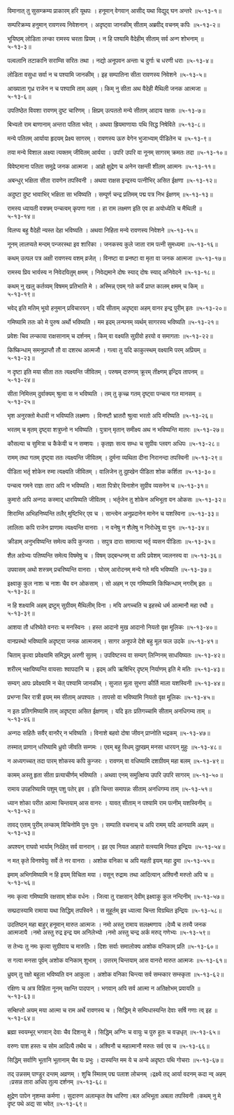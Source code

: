 विमानात् तु सुसम्क्रम्य प्राकारम् हरि यूथपः ।
हनूमान् वेगवान् आसीद् यथा विद्युद् घन अन्तरे ॥५-१३-१॥

सम्परिक्रम्य हनुमान् रावणस्य निवेशनान् ।
अदृष्ट्वा जानकीम् सीताम् अब्रवीद् वचनम् कपिः ॥५-१३-२॥

भूयिष्ठम् लोडिता लन्का रामस्य चरता प्रियम् ।
न हि पश्यामि वैदेहीम् सीताम् सर्व अन्ग शोभनाम् ॥५-१३-३॥

पल्वलानि तटाकानि सराम्सि सरितः तथा ।
नद्यो अनूपवन अन्ताः च दुर्गाः च धरणी धराः ॥५-१३-४॥

लोडिता वसुधा सर्वा न च पश्यामि जानकीम् ।
इह सम्पातिना सीता रावणस्य निवेशने ॥५-१३-५॥

आख्याता गृध्र राजेन न च पश्यामि ताम् अहम् ।
किम् नु सीता अथ वैदेही मैथिली जनक आत्मजा ॥५-१३-६॥

उपतिष्ठेत विवशा रावणम् दुष्ट चारिणम् ।
क्षिप्रम् उत्पततो मन्ये सीताम् आदाय रक्षसः ॥५-१३-७॥

बिभ्यतो राम बाणानाम् अन्तरा पतिता भवेत् ।
अथवा ह्रियमाणायाः पथि सिद्ध निषेविते ॥५-१३-८॥

मन्ये पतितम् आर्याया हृदयम् प्रेक्ष्य सागरम् ।
रावणस्य ऊरु वेगेन भुजाभ्याम् पीडितेन च ॥५-१३-९॥

तया मन्ये विशाल अक्ष्या त्यक्तम् जीवितम् आर्यया ।
उपरि उपरि वा नूनम् सागरम् क्रमतः तदा ॥५-१३-१०॥

विवेष्टमाना पतिता समुद्रे जनक आत्मजा ।
आहो क्षुद्रेण च अनेन रक्षन्ती शीलम् आत्मनः ॥५-१३-११॥

अबन्धुर् भक्षिता सीता रावणेन तपस्विनी ।
अथवा राक्षस इन्द्रस्य पत्नीभिर् असित ईक्षणा ॥५-१३-१२॥

अदुष्टा दुष्ट भावाभिर् भक्षिता सा भविष्यति ।
सम्पूर्ण चन्द्र प्रतिमम् पद्म पत्र निभ ईक्षणम् ॥५-१३-१३॥

रामस्य ध्यायती वक्त्रम् पन्चत्वम् कृपणा गता ।
हा राम लक्ष्मण इति एव हा अयोध्येति च मैथिली ॥५-१३-१४॥

विलप्य बहु वैदेही न्यस्त देहा भविष्यति ।
अथवा निहिता मन्ये रावणस्य निवेशने ॥५-१३-१५॥

नूनम् लालप्यते मन्दम् पन्जरस्था इव शारिका ।
जनकस्य कुले जाता राम पत्नी सुमध्यमा ॥५-१३-१६॥

कथम् उत्पल पत्र अक्षी रावणस्य वशम् व्रजेत् ।
विनष्टा वा प्रनष्टा वा मृता वा जनक आत्मजा ॥५-१३-१७॥

रामस्य प्रिय भार्यस्य न निवेदयितुम् क्षमम् ।
निवेद्यमाने दोषः स्याद् दोषः स्याद् अनिवेदने ॥५-१३-१८॥

कथम् नु खलु कर्तव्यम् विषमम् प्रतिभाति मे ।
अस्मिन्न् एवम् गते कर्ये प्राप्त कालम् क्षमम् च किम् ॥५-१३-१९॥

भवेद् इति मतिम् भूयो हनुमान् प्रविचारयन् ।
यदि सीताम् अदृष्ट्वा अहम् वानर इन्द्र पुरीम् इतः ॥५-१३-२०॥

गमिष्यामि ततः को मे पुरुष अर्थो भविष्यति ।
मम इदम् लन्घनम् व्यर्थम् सागरस्य भविष्यति ॥५-१३-२१॥

प्रवेशः चिव लन्काया राक्षसानाम् च दर्शनम् ।
किम् वा वक्ष्यति सुग्रीवो हरयो व समागताः ॥५-१३-२२॥

किष्किन्धाम् समनुप्राप्तौ तौ वा दशरथ आत्मजौ ।
गत्वा तु यदि काकुत्स्थम् वक्ष्यामि परम् अप्रियम् ॥५-१३-२३॥

न दृष्टा इति मया सीता ततः त्यक्ष्यन्ति जीवितम् ।
परुषम् दारुणम् क्रूरम् तीक्ष्णम् इन्द्रिय तापनम् ॥५-१३-२४॥

सीता निमित्तम् दुर्वाक्यम् श्रुत्वा स न भविष्यति ।
तम् तु कृच्च्र गतम् दृष्ट्वा पन्चत्व गत मानसम् ॥५-१३-२५॥

भृश अनुरक्तो मेधावी न भविष्यति लक्ष्मणः ।
विनष्टौ भ्रातरौ श्रुत्वा भरतो अपि मरिष्यति ॥५-१३-२६॥

भरतम् च मृतम् दृष्ट्वा शत्रुघ्नो न भविष्यति ।
पुत्रान् मृतान् समीक्ष्य अथ न भविष्यन्ति मातरः ॥५-१३-२७॥

कौसल्या च सुमित्रा च कैकेयी च न सम्शयः ।
कृतज्ञः सत्य सम्धः च सुग्रीवः प्लवग अधिपः ॥५-१३-२८॥

रामम् तथा गतम् दृष्ट्वा ततः त्यक्ष्यन्ति जीवितम् ।
दुर्मना व्यथिता दीना निरानन्दा तपस्विनी ॥५-१३-२९॥

पीडिता भर्तृ शोकेन रुमा त्यक्ष्यति जीवितम् ।
वालिजेन तु दुह्खेन पीडिता शोक कर्शिता ॥५-१३-३०॥

पन्चत्व गमने राज्ञः तारा अपि न भविष्यति ।
माता पित्रोर् विनाशेन सुग्रीव व्यसनेन च ॥५-१३-३१॥

कुमारो अपि अन्गदः कस्माद् धारयिष्यति जीवितम् ।
भर्तृजेन तु शोकेन अभिभूता वन ओकसः ॥५-१३-३२॥

शिराम्सि अभिहनिष्यन्ति तलैर् मुष्टिभिर् एव च ।
सान्त्वेन अनुप्रदानेन मानेन च यशस्विना ॥५-१३-३३॥

लालिताः कपि राजेन प्राणामः त्यक्ष्यन्ति वानराः ।
न वनेषु न शैलेषु न निरोधेषु वा पुनः ॥५-१३-३४॥

क्रीडाम् अनुभविष्यन्ति समेत्य कपि कुन्जराः ।
सपुत्र दाराः सामात्या भर्तृ व्यसन पीडिताः ॥५-१३-३५॥

शैल अग्रेभ्यः पतिष्यन्ति समेत्य विषमेषु च ।
विषम् उद्बन्धनम् वा अपि प्रवेशम् ज्वलनस्य वा ॥५-१३-३६॥

उपवासम् अथो शस्त्रम् प्रचरिष्यन्ति वानराः ।
घोरम् आरोदनम् मन्ये गते मयि भविष्यति ॥५-१३-३७॥

इक्ष्वाकु कुल नाशः च नाशः चैव वन ओकसाम् ।
सो अहम् न एव गमिष्यामि किष्किन्धाम् नगरीम् इतः ॥५-१३-३८॥

न हि शक्ष्यामि अहम् द्रष्टुम् सुग्रीवम् मैथिलीम् विना ।
मयि अगच्चति च इहस्थे धर्म आत्मानौ महा रथौ ॥५-१३-३९॥

आशया तौ धरिष्येते वनराः च मनस्विनः ।
हस्त आदानो मुख आदानो नियतो वृक्ष मूलिकः ॥५-१३-४०॥

वानप्रस्थो भविष्यामि अदृष्ट्वा जनक आत्मजाम् ।
सागर अनूपजे देशे बहु मूल फल उदके ॥५-१३-४१॥

चिताम् कृत्वा प्रवेक्ष्यामि समिद्धम् अरणी सुतम् ।
उपविष्टस्य वा सम्यग् लिन्गिनम् साधयिष्यतः ॥५-१३-४२॥

शरीरम् भक्षयिष्यन्ति वायसाः श्वापदानि च ।
इदम् अपि ऋषिभिर् दृष्टम् निर्याणम् इति मे मतिः ॥५-१३-४३॥

सम्यग् आपः प्रवेक्ष्यामि न चेत् पश्यामि जानकीम् ।
सुजात मूला सुभगा कीर्ति माला यशस्विनी ॥५-१३-४४॥

प्रभग्ना चिर रात्री इयम् मम सीताम् अपश्यतः ।
तापसो वा भविष्यामि नियतो वृक्ष मूलिकः ॥५-१३-४५॥

न इतः प्रतिगमिष्यामि ताम् अदृष्ट्वा असित ईक्षणाम् ।
यदि इतः प्रतिगच्चामि सीताम् अनधिगम्य ताम् ॥५-१३-४६॥

अन्गदः सहितैः सर्वैर् वानरैर् न भविष्यति ।
विनाशे बहवो दोषा जीवन् प्राप्नोति भद्रकम् ॥५-१३-४७॥

तस्मात् प्राणान् धरिष्यामि ध्रुवो जीवति सम्गमः ।
एवम् बहु विधम् दुह्खम् मनसा धारयन् मुहुः ॥५-१३-४८॥

न अध्यगच्चत् तदा पारम् शोकस्य कपि कुन्जरः ।
रावणम् वा वधिष्यामि दशग्रीवम् महा बलम् ॥५-१३-४९॥

कामम् अस्तु हृता सीता प्रत्याचीर्णम् भविष्यति ।
अथवा एनम् समुत्क्षिप्य उपरि उपरि सागरम् ॥५-१३-५०॥

रामाय उपहरिष्यामि पशुम् पशु पतेर् इव ।
इति चिन्ता समापन्नः सीताम् अनधिगम्य ताम् ॥५-१३-५१॥

ध्यान शोका परीत आत्मा चिन्तयाम् आस वानरः ।
यावत् सीताम् न पश्यामि राम पत्नीम् यशस्विनीम् ॥५-१३-५२॥

तावद् एताम् पुरीम् लन्काम् विचिनोमि पुनः पुनः ।
सम्पाति वचनाच् च अपि रामम् यदि आनयामि अहम् ॥५-१३-५३॥

अपश्यन् राघवो भार्याम् निर्दहेत् सर्व वानरान् ।
इह एव नियत आहारो वत्स्यामि नियत इन्द्रियः ॥५-१३-५४॥

न मत् कृते विनश्येयुः सर्वे ते नर वानराः ।
अशोक वनिका च अपि महती इयम् महा द्रुमा ॥५-१३-५५॥

इमाम् अभिगमिष्यामि न हि इयम् विचिता मया ।
वसून् रुद्रामः तथा आदित्यान् अश्विनौ मरुतो अपि च ॥५-१३-५६॥

नमः कृत्वा गमिष्यामि रक्षसाम् शोक वर्धनः ।
जित्वा तु राक्षसान् देवीम् इक्ष्वाकु कुल नन्दिनीम् ॥५-१३-५७॥

सम्प्रदास्यामि रामाया यथा सिद्धिम् तपस्विने ।
स मुहूर्तम् इव ध्यात्वा चिन्ता विग्रथित इन्द्रियः ॥५-१३-५८॥

उदतिष्ठन् महा बाहुर् हनूमान् मारुत आत्मजः ।
नमो अस्तु रामाय सलक्ष्मणाय ।देव्यै च तस्यै जनक आत्मजायै ।नमो अस्तु रुद्र इन्द्र यम अनिलेभ्यो ।नमो अस्तु चन्द्र अर्क मरुद् गणेभ्यः ॥५-१३-५९॥

स तेभ्यः तु नमः कृत्वा सुग्रीवाय च मारुतिः ।
दिशः सर्वाः समालोक्य अशोक वनिकाम् प्रति ॥५-१३-६०॥

स गत्वा मनसा पूर्वम् अशोक वनिकाम् शुभाम् ।
उत्तरम् चिन्तयाम् आस वानरो मारुत आत्मजः ॥५-१३-६१॥

ध्रुवम् तु रक्षो बहुला भविष्यति वन आकुला ।
अशोक वनिका चिन्त्या सर्व सम्स्कार सम्स्कृता ॥५-१३-६२॥

रक्षिणः च अत्र विहिता नूनम् रक्षन्ति पादपान् ।
भगवान् अपि सर्व आत्मा न अतिक्षोभम् प्रवायति ॥५-१३-६३॥

सम्क्षिप्तो अयम् मया आत्मा च राम अर्थे रावणस्य च ।
सिद्धिम् मे सम्विधास्यन्ति देवाः सर्षि गणाः त्व् इह ॥५-१३-६४॥

ब्रह्मा स्वयम्भूर् भगवान् देवाः चैव दिशन्तु मे ।
सिद्धिम् अग्निः च वायुः च पुरु हूतः च वज्रधृत् ॥५-१३-६५॥

वरुणः पाश हस्तः च सोम आदित्यै तथैव च ।
अश्विनौ च महात्मानौ मरुतः सर्व एव च ॥५-१३-६६॥

सिद्धिम् सर्वाणि भूतानि भूतानाम् चैव यः प्रभुः ।
दास्यन्ति मम ये च अन्ये अदृष्टाः पथि गोचराः ॥५-१३-६७॥

तद् उन्नसम् पाण्डुर दन्तम् अव्रणम् ।
शुचि स्मितम् पद्म पलाश लोचनम् ।द्रक्ष्ये तद् आर्या वदनम् कदा न्व् अहम् ।प्रसन्न तारा अधिप तुल्य दर्शनम् ॥५-१३-६८॥

क्षुद्रेण पापेन नृशम्स कर्मणा ।
सुदारुण अलाम्कृत वेष धारिणा।बल अभिभूता अबला तपस्विनी ।कथम् नु मे दृष्ट पथे अद्य सा भवेत् ॥५-१३-६९॥

